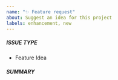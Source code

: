 ```yaml
---
name: "✨ Feature request"
about: Suggest an idea for this project
labels: enhancement, new
---
```


<!-- Issues are for **concrete, actionable bugs and feature requests** only - if you're just asking for debugging help or technical support, please use:

TODO: Add ansible-navigator specific channels

We have to limit this because of limited volunteer time to respond to issues! -->

##### ISSUE TYPE

- Feature Idea

##### SUMMARY

<!-- Briefly describe the problem or desired enhancement. -->
